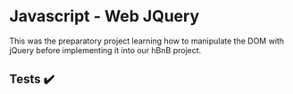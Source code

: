 # Javascript - Web JQuery
This was the preparatory project learning how to manipulate the DOM with jQuery before implementing it into our hBnB project.

## Tests ✔️
